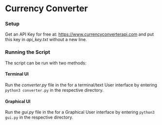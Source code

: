 # Currency Converter

### Setup
Get an API Key for free at: https://www.currencyconverterapi.com and put this key in _api_key.txt_ 
without a new line.

### Running the Script
The script can be run with two methods:

#### Terminal UI
Run the _converter.py_ file in the for a terminal/text User interface by entering
`python3 converter.py` in the respective directory.

#### Graphical UI
Run the _gui.py_ file in the for a Graphical User interface by entering
`python3 gui.py` in the respective directory.
